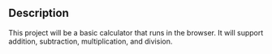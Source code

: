 ## Description

This project will be a basic calculator that runs in the browser. It will support addition, subtraction, multiplication, and division.